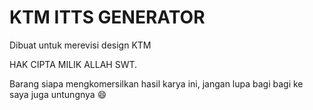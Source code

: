 # KTM ITTS GENERATOR

Dibuat untuk merevisi design KTM

HAK CIPTA MILIK ALLAH SWT.

Barang siapa mengkomersilkan hasil karya ini, jangan lupa bagi bagi ke saya juga untungnya :smile: